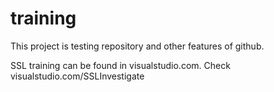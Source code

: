 training
========
This project is testing repository and other features of github.


SSL training can be found in visualstudio.com. Check visualstudio.com/SSLInvestigate
